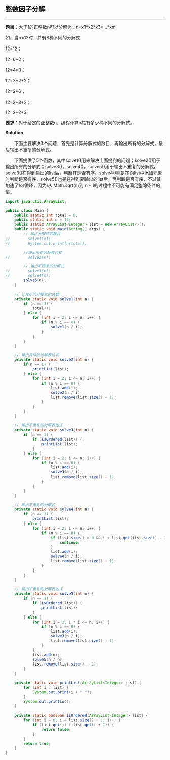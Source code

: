 ## 整数因子分解

---

**题目**：大于1的正整数n可以分解为：n=x1\*x2\*x3\*...\*xm

如，当n=12时，共有8种不同的分解式

12=12；

12=6*2；

12=4*3；

12=3\*2\*2；

12=2*6；

12=2\*3\*2；

12=2\*2\*3

**要求**：对于给定的正整数n，编程计算n共有多少种不同的分解式。

**Solution**

&ensp;&ensp;&ensp;&ensp;下面主要解决3个问题，首先是计算分解式的数目，再输出所有的分解式，最后输出不重复的分解式。

&ensp;&ensp;&ensp;&ensp;下面提供了5个函数，其中solve1()用来解决上面提到的问题；solve2()用于输出所有的分解式；solve3()，solve4()，solve5()用于输出不重复的分解式。solve3()在得到输出的list后，判断其是否有序。solve4()则是在向list中添加元素时判断是否有序，solve5()也是在得到要输出的list后，再判断是否有序，不过其加速了for循环，因为i从 Math.sqrt(n)到 n - 1的过程中不可能有满足整除条件的值。

```java
import java.util.ArrayList;

public class Main {
    public static int total = 0;
    public static int n = 12;
    public static ArrayList<Integer> list = new ArrayList<>();
    public static void main(String[] args) {
        // 输出分解式的数目
//        solve1(n);
//        System.out.println(total);

        //输出所有分解表达式
//        solve2(n);

        // 输出不重复的分解式
//        solve3(n);
//        solve4(n);
        solve5(n);
    }

    // 计算不同分解式的总数
    private static void solve1(int n) {
        if (n == 1) {
            total++;
        } else {
            for (int i = 2; i <= n; i++) {
                if (n % i == 0) {
                    solve1(n / i);
                }
            }
        }
    }

    // 输出具体的分解表达式
    private static void solve2(int n) {
        if(n == 1) {
            printList(list);
        } else {
            for (int i = 2; i <= n; i++) {
                if (n % i == 0) {
                    list.add(i);
                    solve2(n / i);
                    list.remove(list.size() - 1);
                }
            }
        }
    }

    // 输出不重复的分解表达式
    private static void solve3(int n) {
        if (n == 1) {
            if (isOrdered(list)) {
                printList(list);
            }
        } else {
            for (int i = 2; i <= n; i++) {
                if (n % i == 0) {
                    list.add(i);
                    solve3(n / i);
                    list.remove(list.size() - 1);
                }
            }
        }
    }

    // 输出不重复的分解式
    private static void solve4(int n) {
        if (n == 1) {
            printList(list);
        } else {
            for (int i = 2; i <= n; i++) {
                if (n % i == 0) {
                    if (list.size() > 0 && i < list.get(list.size() - 1)) {
                        continue;
                    }
                    list.add(i);
                    solve4(n / i);
                    list.remove(list.size() - 1);
                }
            }
        }
    }

    // 输出不重复的分解表达式
    private static void solve5(int n) {
        if (n == 1) {
            if (isOrdered(list)) {
                printList(list);
            }
        } else {
            for (int i = 2; i * i <= n; i++) {
                if (n % i == 0) {
                    list.add(i);
                    solve3(n / i);
                    list.remove(list.size() - 1);
                }
            }
            list.add(n);
            solve5(n / n);
            list.remove(list.size() - 1);
        }
    }

    private static void printList(ArrayList<Integer> list) {
        for (int i : list) {
            System.out.print(i + " ");
        }
        System.out.println();
    }

    private static boolean isOrdered(ArrayList<Integer> list) {
        for (int i = 0; i < list.size() - 1; i++) {
            if (list.get(i) > list.get(i + 1)) {
                return false;
            }
        }
        return true;
    }
}
```
